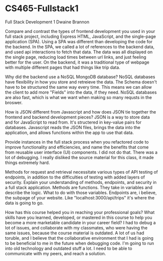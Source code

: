 # CS465-Fullstack1
Full Stack Development 1 
Dwaine Brannon

Compare and contrast the types of frontend development you used in your full stack project, including Express HTML, JavaScript, and the single-page application (SPA).
  Using a SPA was different than developing the code for the backend. In the SPA, we called a lot of references to the backend data, and used api interactions to fetch that data. The data was all displayed on the single page, reducing load times between url links, and just feeling better for the user. On the backend, it was a traditional type of webpage with multiple different pages that had things like trip data. 
  
Why did the backend use a NoSQL MongoDB database?
 NoSQL databases have flexibility in how you store and retreieve the data. The Schema doesn't have to be structured the same way every time. This means we can allow the client to add more "Fields" into the data, if they need. NoSQL databases are also fast, which is what we want when making so many requsts in the broswer. 

How is JSON different from Javascript and how does JSON tie together the frontend and backend development pieces?
  JSON is a way to store data and for JavaScript to read from. It's structered in key-value pairs for databases. Javascript reads the JSON files, brings the data into the application, and allows functions within the app to use that data. 
  
Provide instances in the full stack process when you refactored code to improve functionality and efficiencies, and name the benefits that come from reusable user interface (UI) components.
  I did not do that. There was a lot of debugging. I really disliked the source material for this class, it made things extremely hard. 

Methods for request and retrieval necessitate various types of API testing of endpoints, in addition to the difficulties of testing with added layers of security. Explain your understanding of methods, endpoints, and security in a full stack application.
  Methods are functions. They take in variables and describe the logic. What to do with those variables. 
  Endpoints are, i believe, the subpage of your website. Like "localhost:3000/api/trips" it's where the data is going to go.

How has this course helped you in reaching your professional goals? What skills have you learned, developed, or mastered in this course to help you become a more marketable candidate in your career field?
  I had to debug a lot of issues, and collaborate with my classmates, who were having the same issues, because the course material is outdated. A lot of us had toruble, and I believe that the collaborative environment that I had is going to be beneficial to me in the future when debugging code. I'm going to run into old technology and outdated stuff a lot. I need to be able to communicate with my peers, and reach a solution. 


